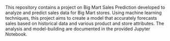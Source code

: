 This repository contains a project on Big Mart Sales Prediction developed to analyze and predict sales data for Big Mart stores. Using machine learning techniques, this project aims to create a model that accurately forecasts sales based on historical data and various product and store attributes. The analysis and model-building are documented in the provided Jupyter Notebook.
